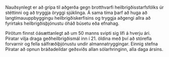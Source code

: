 Nauðsynlegt er að grípa til aðgerða gegn brotthvarfi heilbrigðisstarfsfólks úr stéttinni og að tryggja öryggi sjúklinga. Á sama tíma þarf að huga að langtímauuppbyggingu heilbrigðiskerfisins og tryggja aðgengi allra að fyrirtaks heilbrigðisþjónustu óháð búsetu eða efnahag.

Pírötum finnst óásættanlegt að um 50 manns svipti sig lífi á hverju ári. Píratar vilja draga geðheilbrigðismál inn í 21. öldina með því að stórefla forvarnir og fella sálfræðiþjónustu undir almannatryggingar. Einnig stefna Píratar að opnun bráðadeildar geðsviðs allan sólarhringinn, alla daga ársins.
